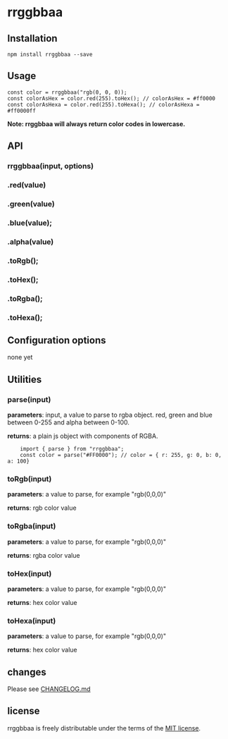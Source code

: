 # rrggbbaa

## Installation

```
npm install rrggbbaa --save
```

## Usage

```
const color = rrggbbaa("rgb(0, 0, 0));
const colorAsHex = color.red(255).toHex(); // colorAsHex = #ff0000
const colorAsHexa = color.red(255).toHexa(); // colorAsHexa = #ff0000ff
```

**Note: rrggbbaa will always return color codes in lowercase.**

## API

### rrggbbaa(input, options)

### .red(value)

### .green(value)

### .blue(value);

### .alpha(value)

### .toRgb();

### .toHex();

### .toRgba();

### .toHexa();

## Configuration options

none yet

## Utilities

### parse(input)

**parameters**: input, a value to parse to rgba object. red, green and blue between 0-255 and alpha between 0-100.

**returns**: a plain js object with components of RGBA.

```
    import { parse } from "rrggbbaa";
    const color = parse("#FF0000"); // color = { r: 255, g: 0, b: 0, a: 100}
```

### toRgb(input)

**parameters**: a value to parse, for example "rgb(0,0,0)"

**returns**: rgb color value

### toRgba(input)

**parameters**: a value to parse, for example "rgb(0,0,0)"

**returns**: rgba color value

### toHex(input)

**parameters**: a value to parse, for example "rgb(0,0,0)"

**returns**: hex color value

### toHexa(input)

**parameters**: a value to parse, for example "rgb(0,0,0)"

**returns**: hex color value

## changes

Please see [CHANGELOG.md](https://github.com/kallelat/rrggbbaa/blob/master/CHANGELOG.MD)

## license

rrggbbaa is freely distributable under the terms of the [MIT license](https://github.com/kallelat/rrggbbaa/LICENSE).
